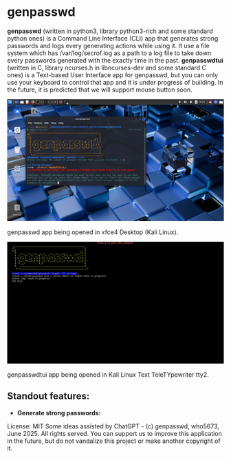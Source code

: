 # genpasswd

**genpasswd** (written in python3, library python3-rich and some standard python ones) is a Command Line Interface (CLI) app that generates strong passwords and logs every generating actions while using it. It use a file system which has /var/log/secrof.log as a path to a log file to take down every passwords generated with the exactly time in the past.
**genpasswdtui** (written in C, library ncurses.h in libncurses-dev and some standard C ones) is a Text-based User Interface app for genpasswd, but you can only use your keyboard to control that app and it is under progress of building. In the future, it is predicted that we will support mouse button soon.

![Screenshot](./pictures/genpasswd_desktop.png)

genpasswd app being opened in xfce4 Desktop (Kali Linux).

![Screenshot](./pictures/genpasswdtui_desktop.png)

genpasswdtui app being opened in Kali Linux Text TeleTYpewriter tty2.

## Standout features:
- **Generate strong passwords:**


License: MIT
Some ideas assisted by ChatGPT - (c) genpasswd, who5673, June 2025. All rights served.
You can support us to improve this application in the future, but do not vandalize this project or make another copyright of it.
